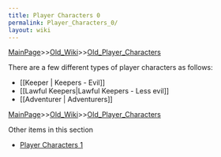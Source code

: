 ```yaml
---
title: Player Characters 0
permalink: Player_Characters_0/
layout: wiki
---
```


[MainPage](/keeperrl_wiki/ "wikilink")>>[Old_Wiki](/keeperrl_wiki/Old_Wiki "wikilink")>>[Old_Player_Characters](/keeperrl_wiki/Old_Player_Characters "wikilink")

There are a few different types of player characters as follows:

* [[Keeper | Keepers - Evil]]
* [[Lawful Keepers|Lawful Keepers - Less evil]]
* [[Adventurer | Adventurers]]

[MainPage](/keeperrl_wiki/ "wikilink")>>[Old_Wiki](/keeperrl_wiki/Old_Wiki "wikilink")>>[Old_Player_Characters](/keeperrl_wiki/Old_Player_Characters "wikilink")

Other items in this section
-    [Player Characters 1](/keeperrl_wiki/Player_Characters_1 "wikilink")
